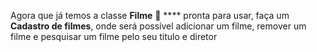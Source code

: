Agora que já temos a classe **Filme** 🎥 **** pronta para usar, faça um **Cadastro de filmes**, onde será possível adicionar um filme, remover um filme e pesquisar um filme pelo seu titulo e diretor